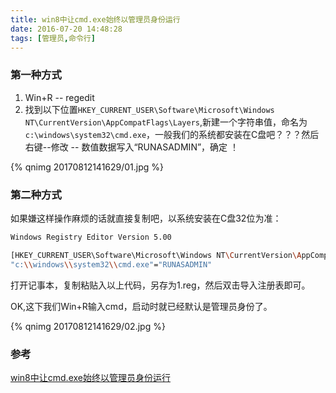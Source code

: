 ```yaml
---
title: win8中让cmd.exe始终以管理员身份运行
date: 2016-07-20 14:48:28
tags: [管理员,命令行]
---
```

### 第一种方式
1. Win+R -- regedit
2. 找到以下位置`HKEY_CURRENT_USER\Software\Microsoft\Windows NT\CurrentVersion\AppCompatFlags\Layers`,新建一个字符串值，命名为`c:\windows\system32\cmd.exe`，一般我们的系统都安装在C盘吧？？？然后右键--修改 -- 数值数据写入“RUNASADMIN”，确定 ！
<!-- more -->
{% qnimg 20170812141629/01.jpg %}

### 第二种方式
如果嫌这样操作麻烦的话就直接复制吧，以系统安装在C盘32位为准：
```bash
Windows Registry Editor Version 5.00

[HKEY_CURRENT_USER\Software\Microsoft\Windows NT\CurrentVersion\AppCompatFlags\Layers]
"c:\\windows\\system32\\cmd.exe"="RUNASADMIN"
```
打开记事本，复制粘贴入以上代码，另存为1.reg，然后双击导入注册表即可。

OK,这下我们Win+R输入cmd，启动时就已经默认是管理员身份了。

{% qnimg 20170812141629/02.jpg %}

### 参考
[win8中让cmd.exe始终以管理员身份运行](http://www.cnblogs.com/hejia/archive/2013/04/20/3032724.html)
